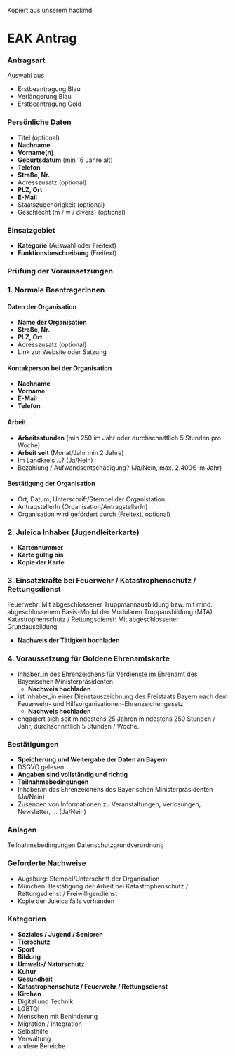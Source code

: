 Kopiert aus unserem hackmd

# EAK Antrag

### Antragsart 
Auswahl aus
- Erstbeantragung Blau
- Verlängerung Blau
- Erstbeantragung Gold

### Persönliche Daten

- Titel (optional)
- **Nachname**
- **Vorname(n)**
- **Geburtsdatum** (min 16 Jahre alt)
- **Telefon**
- **Straße, Nr.**
- Adresszusatz (optional)
- **PLZ, Ort**
- **E-Mail**
- Staatszugehörigkeit (optional)
- Geschlecht (m / w / divers) (optional)

### Einsatzgebiet

- **Kategorie** (Auswahl oder Freitext)
- **Funktionsbeschreibung** (Freitext)

### Prüfung der Voraussetzungen
### 1. Normale BeantragerInnen
#### Daten der Organisation

- **Name der Organisation**
- **Straße, Nr.**
- **PLZ, Ort**
- Adresszusatz (optional)
- Link zur Website oder Satzung

#### Kontakperson bei der Organisation

- **Nachname**
- **Vorname**
- **E-Mail**
- **Telefon**

#### Arbeit

- **Arbeitsstunden** (min 250 im Jahr oder durchschnittlich 5 Stunden pro Woche)
- **Arbeit seit** (Monat/Jahr min 2 Jahre)
- Im Landkreis ...? (Ja/Nein)
- Bezahlung / Aufwandsentschädigung? (Ja/Nein, max. 2.400€ im Jahr)

#### Bestätigung der Organisation

- Ort, Datum, Unterschrift/Stempel der Organistation
- AntragstellerIn (Organisation/AntragstellerIn)
- Organisation wird gefördert durch (Freitext, optional)

### 2. Juleica Inhaber (Jugendleiterkarte)
- **Kartennummer**
- **Karte gültig bis**
- **Kopie der Karte**

### 3. Einsatzkräfte bei Feuerwehr / Katastrophenschutz / Rettungsdienst
Feuerwehr: Mit abgeschlossener Truppmannausbildung bzw. mit mind. abgeschlossenem Basis-Modul der Modularen Truppausbildung (MTA)
Katastrophenschutz / Rettungsdienst: Mit abgeschlossener Grundausbildung
- **Nachweis der Tätigkeit hochladen**


### 4. Voraussetzung für Goldene Ehrenamtskarte

- Inhaber_in des Ehrenzeichens für Verdienste im Ehrenamt des Bayerischen Ministerpräsidenten. 
    - **Nachweis hochladen**
- ist Inhaber_in einer Dienstauszeichnung des Freistaats Bayern nach dem Feuerwehr- und Hilfsorganisationen-Ehrenzeichengesetz
    - **Nachweis hochladen**
- engagiert sich seit mindestens 25 Jahren mindestens 250 Stunden / Jahr, durchschnittlich 5 Stunden / Woche.


### Bestätigungen

- **Speicherung und Weitergabe der Daten an Bayern**
- DSGVO gelesen
- **Angaben sind vollständig und richtig**
- **Teilnahmebedingungen**
- Inhaber/in des Ehrenzeichens des Bayerischen Ministerpräsidenten (Ja/Nein)
- Zusenden von Informationen zu Veranstaltungen, Verlosungen, Newsletter, ... (Ja/Nein)

### Anlagen

Teilnahmebedingungen Datenschutzgrundverordnung

### Geforderte Nachweise

- Augsburg: Stempel/Unterschrift der Organisation
- München: Bestätigung der Arbeit bei Katastrophenschutz / Rettungsdienst / Freiwilligendienst
- Kopie der Juleica falls vorhanden

### Kategorien

- **Soziales / Jugend / Senioren**
- **Tierschutz**
- **Sport**
- **Bildung**
- **Umwelt-/ Naturschutz**
- **Kultur**
- **Gesundheit**
- **Katastrophenschutz / Feuerwehr / Rettungsdienst**
- **Kirchen**
- Digital und Technik
- LGBTQI
- Menschen mit Behinderung
- Migration / Integration
- Selbsthilfe
- Verwaltung
- andere Bereiche